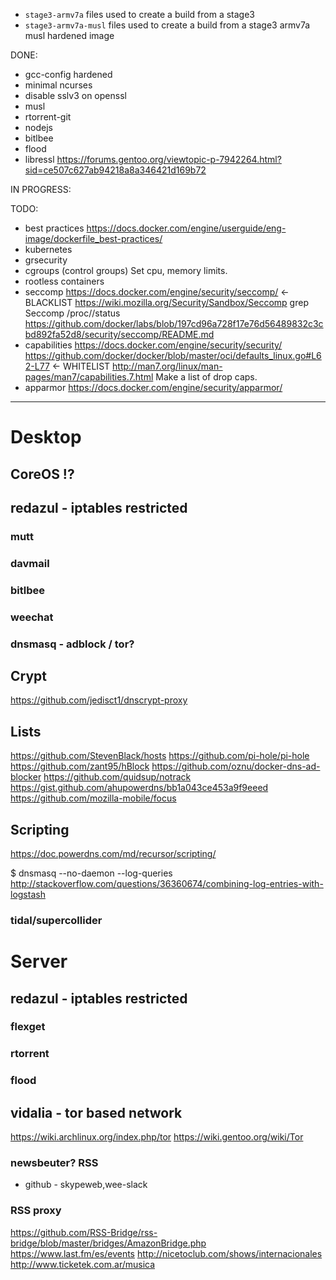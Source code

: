 * `stage3-armv7a` files used to create a build from a stage3
* `stage3-armv7a-musl` files used to create a build from a stage3 armv7a musl hardened image

DONE:
* gcc-config hardened
* minimal ncurses
* disable sslv3 on openssl
* musl
* rtorrent-git
* nodejs
* bitlbee
* flood
* libressl
https://forums.gentoo.org/viewtopic-p-7942264.html?sid=ce507c627ab94218a8a346421d169b72

IN PROGRESS:

TODO:
* best practices
https://docs.docker.com/engine/userguide/eng-image/dockerfile_best-practices/
* kubernetes
* grsecurity
* cgroups (control groups)
Set cpu, memory limits.
* rootless containers
* seccomp
https://docs.docker.com/engine/security/seccomp/ <- BLACKLIST
https://wiki.mozilla.org/Security/Sandbox/Seccomp 
grep Seccomp /proc/<pid>/status
https://github.com/docker/labs/blob/197cd96a728f17e76d56489832c3cbd892fa52d8/security/seccomp/README.md
* capabilities
https://docs.docker.com/engine/security/security/
https://github.com/docker/docker/blob/master/oci/defaults_linux.go#L62-L77 <- WHITELIST
http://man7.org/linux/man-pages/man7/capabilities.7.html
Make a list of drop caps.
* apparmor
https://docs.docker.com/engine/security/apparmor/


----

# Desktop
## CoreOS !?
## redazul - iptables restricted
### mutt
### davmail
### bitlbee
### weechat
### dnsmasq - adblock / tor?
## Crypt
https://github.com/jedisct1/dnscrypt-proxy
## Lists
https://github.com/StevenBlack/hosts
https://github.com/pi-hole/pi-hole
https://github.com/zant95/hBlock
https://github.com/oznu/docker-dns-ad-blocker
https://github.com/quidsup/notrack
https://gist.github.com/ahupowerdns/bb1a043ce453a9f9eeed
https://github.com/mozilla-mobile/focus
## Scripting
https://doc.powerdns.com/md/recursor/scripting/

$ dnsmasq --no-daemon --log-queries
http://stackoverflow.com/questions/36360674/combining-log-entries-with-logstash

### tidal/supercollider

# Server
## redazul - iptables restricted
### flexget
### rtorrent
### flood
## vidalia - tor based network
https://wiki.archlinux.org/index.php/tor
https://wiki.gentoo.org/wiki/Tor
### newsbeuter? RSS
- github - skypeweb,wee-slack
### RSS proxy
https://github.com/RSS-Bridge/rss-bridge/blob/master/bridges/AmazonBridge.php
https://www.last.fm/es/events
http://nicetoclub.com/shows/internacionales
http://www.ticketek.com.ar/musica

